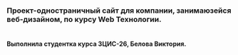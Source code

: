 <h3>Проект-одностраничный сайт для компании, занимаюзейся веб-дизайном, по курсу Web Технологии. </h3>
<h4><br>Выполнила студентка курса ЗЦИС-26, Белова Виктория.</h4>
